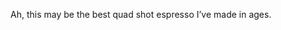 <!--
id: 170164605
link: http://kevinisom.info/post/170164605/ah-this-may-be-the-best-quad-shot-espresso-ive
slug: ah-this-may-be-the-best-quad-shot-espresso-ive
date: Mon Aug 24 2009 16:04:18 GMT+1200 (NZST)
raw: {"blog_name":"kevinisom","id":170164605,"post_url":"http://kevinisom.info/post/170164605/ah-this-may-be-the-best-quad-shot-espresso-ive","slug":"ah-this-may-be-the-best-quad-shot-espresso-ive","type":"text","date":"2009-08-24 04:04:18 GMT","timestamp":1251086658,"state":"published","format":"html","reblog_key":"LbbmTsQL","tags":[],"short_url":"http://tmblr.co/Zw68YyA985z","highlighted":[],"feed_item":"http://twitter.com/kev_nz/statuses/3500891860","from_feed_id":"650289","note_count":0,"title":null,"body":"<p>Ah, this may be the best quad shot espresso I&#8217;ve made in ages.</p>"}
publish: 2009-08-024
tags: 
title: null
-->


Ah, this may be the best quad shot espresso I’ve made in ages.


